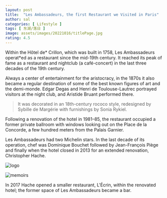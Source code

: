 ```yaml
---
layout: post
title:  "Les Ambassadeurs, the first Restaurant we Visited in Paris"
author: sal
categories: [ Lifestyle ]
tags: [ 东湖/落日 ]
image: assets/images/20221016/titlePage.jpg
rating: 4.5
---
```

Within the Hôtel de* Crillon, which was built in 1758, Les Ambassadeurs operat*ed as a restaurant since the mid-19th century. It reached its peak of fame as a restaurant and nightclub (a café-concert) in the last three decades of the 19th century.


Always a center of entertainment for the aristocracy, in the 1870s it also became a regular destination of some of the best known figures of art and the demi-monde. Edgar Degas and Henri de Toulouse-Lautrec portrayed visitors at the night club, and Aristide Bruant performed there.

> It was decorated in an 18th-century rococo style, redesigned by Sybille de Margérie with furnishings by Sonia Rykiel.

Following a renovation of the hotel in 1981–85, the restaurant occupied a former private ballroom with windows looking out on the Place de la Concorde, a few hundred meters from the Palais Garnier.

Les Ambassadeurs had two Michelin stars. In the last decade of its operation, chef was Dominique Bouchet  followed by Jean-François Piège and finally when the hotel closed in 2013 for an extended renovation, Christopher Hache.

![logo](https://theshadow629.github.io/Cycling/assets/images/2.jpg)

![memoirs](https://bootstrapstarter.com/assets/img/themes/memoirs-jekyll.jpg)

In 2017 Hache opened a smaller restaurant, L'Écrin, within the renovated hotel; the former space of Les Ambassadeurs became a bar.
